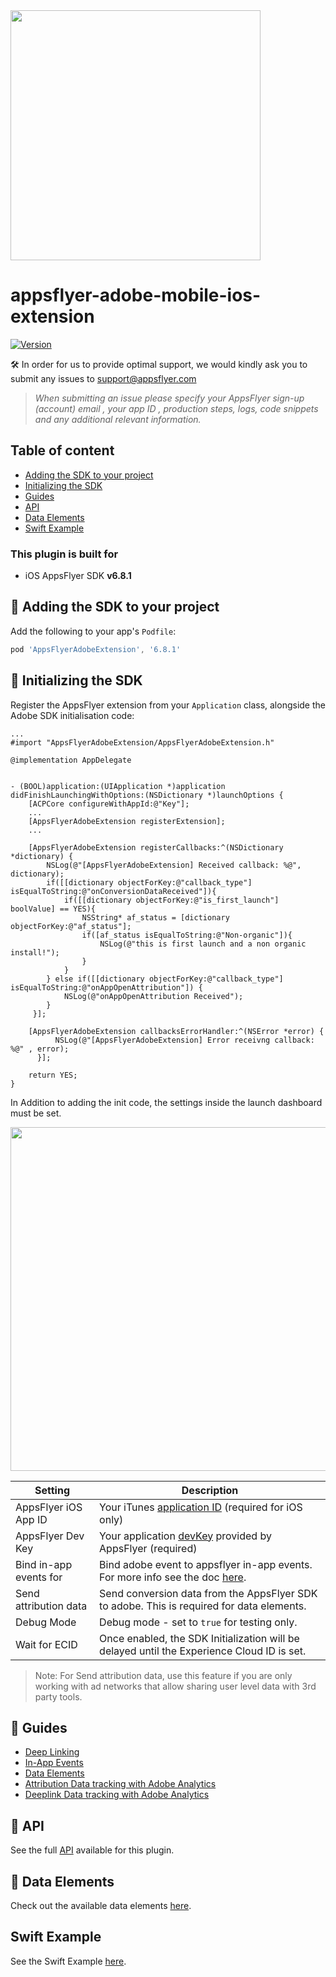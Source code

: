 <img src="gitresources/AF Logo_primary_logo.png"  width="400" > 

# appsflyer-adobe-mobile-ios-extension

[![Version](https://img.shields.io/cocoapods/v/AppsFlyerAdobeExtension.svg?style=flat)](http://cocoapods.org/pods/AppsFlyerAdobeExtension)


🛠 In order for us to provide optimal support, we would kindly ask you to submit any issues to support@appsflyer.com

> *When submitting an issue please specify your AppsFlyer sign-up (account) email , your app ID , production steps, logs, code snippets and any additional relevant information.*

## Table of content

- [Adding the SDK to your project](#add-sdk-to-project)
- [Initializing the SDK](#init-sdk)
- [Guides](#guides)
- [API](#api) 
- [Data Elements](#data-elements)
- [Swift Example](#swift-example)


### <a id="plugin-build-for"> This plugin is built for
    
- iOS AppsFlyer SDK **v6.8.1**

## <a id="add-sdk-to-project"> 📲 Adding the SDK to your project

Add the following to your app's `Podfile`:

```javascript
pod 'AppsFlyerAdobeExtension', '6.8.1'
```

## <a id="init-sdk"> 🚀 Initializing the SDK
    
Register the AppsFlyer extension from your `Application` class, alongside the Adobe SDK initialisation code: 
```objc
...
#import "AppsFlyerAdobeExtension/AppsFlyerAdobeExtension.h"

@implementation AppDelegate


- (BOOL)application:(UIApplication *)application didFinishLaunchingWithOptions:(NSDictionary *)launchOptions {
    [ACPCore configureWithAppId:@"Key"];
    ...
    [AppsFlyerAdobeExtension registerExtension];
    ...
    
    [AppsFlyerAdobeExtension registerCallbacks:^(NSDictionary *dictionary) {
        NSLog(@"[AppsFlyerAdobeExtension] Received callback: %@", dictionary);
        if([[dictionary objectForKey:@"callback_type"] isEqualToString:@"onConversionDataReceived"]){
            if([[dictionary objectForKey:@"is_first_launch"] boolValue] == YES){
                NSString* af_status = [dictionary objectForKey:@"af_status"];
                if([af_status isEqualToString:@"Non-organic"]){
                    NSLog(@"this is first launch and a non organic install!");
                }
            }
        } else if([[dictionary objectForKey:@"callback_type"] isEqualToString:@"onAppOpenAttribution"]) {
            NSLog(@"onAppOpenAttribution Received");
        }
     }];

    [AppsFlyerAdobeExtension callbacksErrorHandler:^(NSError *error) {
          NSLog(@"[AppsFlyerAdobeExtension] Error receivng callback: %@" , error);
      }];
    
    return YES;
}

```

In Addition to adding the init code, the settings inside the launch dashboard must be set.

<img src="./gitresources/LaunchAFInitNew.png" width="550" >

| Setting  | Description   |
| -------- | ------------- |
| AppsFlyer iOS App ID      | Your iTunes [application ID](https://support.appsflyer.com/hc/en-us/articles/207377436-Adding-a-new-app#available-in-the-app-store-google-play-store-windows-phone-store)  (required for iOS only)  |
| AppsFlyer Dev Key   | Your application [devKey](https://support.appsflyer.com/hc/en-us/articles/211719806-Global-app-settings-#sdk-dev-key) provided by AppsFlyer (required)  |
| Bind in-app events for    | Bind adobe event to appsflyer in-app events. For more info see the doc [here](/docs/Guides.md#events). |
| Send attribution data    | Send conversion data from the AppsFlyer SDK to adobe. This is required for data elements. |
| Debug Mode    | Debug mode - set to `true` for testing only.  |
| Wait for ECID   | Once enabled, the SDK Initialization will be delayed until the Experience Cloud ID is set.  |

> Note: For Send attribution data, use this feature if you are only working with ad networks that allow sharing user level data with 3rd party tools.

## <a id="guides"> 📖 Guides

- [Deep Linking](/docs/Guides.md#deeplinking)
- [In-App Events](/docs/Guides.md#events)
- [Data Elements](/docs/Guides.md#data-elements)
- [Attribution Data tracking with Adobe Analytics](/docs/Guides.md#attr-data)
- [Deeplink Data tracking with Adobe Analytics](/docs/Guides.md#deeplink-data)

## <a id="api"> 📑 API
  
See the full [API](/docs/API.md) available for this plugin.


## <a id="data-elements"> 📂 Data Elements
  
Check out the available data elements [here](/docs/DataElements.md).

## <a id="swift-example"> Swift Example
  
See the Swift Example [here](/docs/SwiftExample.md).
